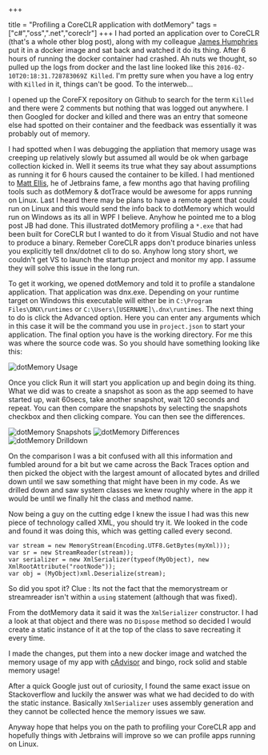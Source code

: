 +++

title = "Profiling a CoreCLR application with dotMemory"
tags = ["c#","oss",".net","coreclr"]
+++
I had ported an application over to CoreCLR (that's a whole other blog post), along with my colleague [James Humphries](http://twitter.com/yantrio) put it in a docker image and sat back and watched it do its thing.  After 6 hours of running the docker container had crashed.  Ah nuts we thought,  so pulled up the logs from docker and the last line looked like this `2016-02-10T20:18:31.728783069Z Killed`.  I'm pretty sure when you have a log entry with `Killed` in it, things can't be good. To the interweb...

I opened up the CoreFX repository on Github to search for the term `Killed` and there were 2 comments but nothing that was logged out anywhere.  I then Googled for docker and killed and there was an entry that someone else had spotted on their container and the feedback was essentially it was probably out of memory.
<!--more-->

I had spotted when I was debugging the appliation that memory usage was creeping up relatively slowly but assumed all would be ok when garbage collection kicked in.  Well it seems its true what they say about assumptions as running it for 6 hours caused the container to be killed.  I had mentioned to [Matt Ellis](http://twitter.com/citizenmatt), he of Jetbrains fame, a few months ago that having profiling tools such as dotMemory & dotTrace would be awesome for apps running on Linux.  Last I heard there may be plans to have a remote agent that could run on Linux and this would send the info back to dotMemory which would run on Windows as its all in WPF I believe.  Anyhow he pointed me to a blog post JB had done.  This illustrated dotMemory profiling a `*.exe` that had been built for CoreCLR but I wanted to do it from Visual Studio and not have to produce a binary.  Remeber CoreCLR apps don't produce binaries unless you explicitly tell dnx/dotnet cli to do so.  Anyhow long story short, we couldn't get VS to launch the startup project and monitor my app.  I assume they will solve this issue in the long run.

To get it working, we opened dotMemory and told it to profile a standalone application.  That application was dnx.exe.   Depending on your runtime target on Windows this executable will either be in `C:\Program Files\DNX\runtimes` or `C:\Users\[USERNAME]\.dnx\runtimes`.  The next thing to do is click the Advanced option.  Here you can enter any arguments which in this case it will be the command you use in `project.json` to start your application.  The final option you have is the working directory.  For me this was where the source code was.  So you should have something looking like this:

![dotMemory Usage](/images/blogpostimages/dotmemoryrun.png)

Once you click Run it will start you application up and begin doing its thing.  What we did was to create a snapshot as soon as the app seemed to have started up, wait 60secs, take another snapshot, wait 120 seconds and repeat.  You can then compare the snapshots by selecting the snapshots checkbox and then clicking compare.  You can then see the differences.

![dotMemory Snapshots](/images/blogpostimages/dotmemorysnapshotselect.png)
![dotMemory Differences](/images/blogpostimages/dotmemorysnapshot.png)
![dotMemory Drilldown](/images/blogpostimages/dotmemorydiff.png)

On the comparison I was a bit confused with all this information and fumbled around for a bit but we came across the Back Traces option and then picked the object with the largest amount of allocated bytes and drilled down until we saw something that might have been in my code.  As we drilled down and saw system classes we knew roughly where in the app it would be until we finally hit the class and method name.

Now being a guy on the cutting edge I knew the issue I had was this new piece of technology called XML, you should try it.  We looked in the code and found it was doing this, which was getting called every second.


    var stream = new MemoryStream(Encoding.UTF8.GetBytes(myXml)));
    var sr = new StreamReader(stream));
    var serializer = new XmlSerializer(typeof(MyObject), new XmlRootAttribute("rootNode"));
    var obj = (MyObject)xml.Deserialize(stream);                             


So did you spot it? Clue : Its not the fact that the memorystream or streamreader isn't within a `using` statement (although that was fixed).

From the dotMemory data it said it was the `XmlSerializer` constructor.  I had a look at that object and there was no `Dispose` method so decided I would create a static instance of it at the top of the class to save recreating it every time.

I made the changes, put them into a new docker image and watched the memory usage of my app with [cAdvisor](https://t.co/gR1uTzKCwq) and bingo, rock solid and stable memory usage!

After a quick Google just out of curiosity, I found the same exact issue on Stackoverflow and luckily the answer was what we had decided to do with the static instance.  Basically `XmlSerializer` uses assembly generation and they cannot be collected hence the memory issues we saw.

Anyway hope that helps you on the path to profiling your CoreCLR app and hopefully things with Jetbrains will improve so we can profile apps running on Linux.
